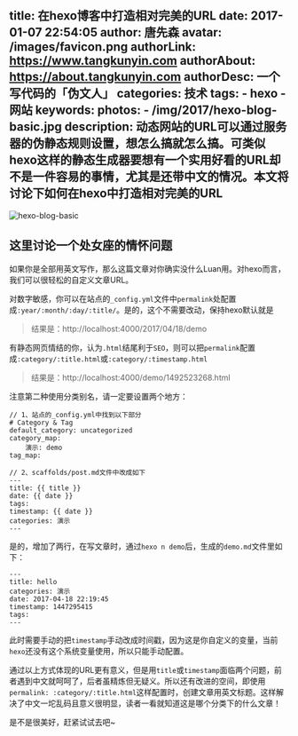 title: 在hexo博客中打造相对完美的URL
date: 2017-01-07 22:54:05
author: 唐先森
avatar: /images/favicon.png
authorLink: https://www.tangkunyin.com
authorAbout: https://about.tangkunyin.com
authorDesc: 一个写代码的「伪文人」
categories: 技术
tags: 
	- hexo
	- 网站
keywords:
photos:
	- /img/2017/hexo-blog-basic.jpg
description: 动态网站的URL可以通过服务器的伪静态规则设置，想怎么搞就怎么搞。可类似hexo这样的静态生成器要想有一个实用好看的URL却不是一件容易的事情，尤其是还带中文的情况。本文将讨论下如何在hexo中打造相对完美的URL
---

![hexo-blog-basic](/img/2017/hexo-blog-basic.jpg)

## 这里讨论一个处女座的情怀问题

如果你是全部用英文写作，那么这篇文章对你确实没什么Luan用。对hexo而言，我们可以很轻松的自定义文章URL。

对数字敏感，你可以在站点的`_config.yml`文件中`permalink`处配置成`:year/:month/:day/:title/`。是的，这个不需要改动，保持hexo默认就是

> 结果是：http://localhost:4000/2017/04/18/demo

有静态网页情结的你，认为`.html`结尾利于`SEO`，则可以把`permalink`配置成`:category/:title.html`或`:category/:timestamp.html`

> 结果是：http://localhost:4000/demo/1492523268.html

注意第二种使用分类别名，请一定要设置两个地方：

```
// 1、站点的_config.yml中找到以下部分
# Category & Tag
default_category: uncategorized
category_map:
    演示: demo
tag_map:

// 2、scaffolds/post.md文件中改成如下
---                                                                                                                               
title: {{ title }}             
date: {{ date }}
tags:                          
timestamp: {{ date }}          
categories: 演示
---
```

是的，增加了两行，在写文章时，通过`hexo n demo`后，生成的`demo.md`文件里如下：

```
---                                                                                                                               
title: hello
categories: 演示
date: 2017-04-18 22:19:45
timestamp: 1447295415
tags:
---
```

此时需要手动的把`timestamp`手动改成时间戳，因为这是你自定义的变量，当前`hexo`还没有这个系统变量使用，所以只能手动配置。

通过以上方式体现的URL更有意义，但是用`title`或`timestamp`面临两个问题，前者遇到中文就呵呵了，后者虽精炼但无疑义。所以还有改进的空间，即使用`permalink: :category/:title.html`这样配置时，创建文章用英文标题。这样解决了中文一坨乱码且意义很明显，读者一看就知道这是哪个分类下的什么文章！

是不是很美好，赶紧试试去吧~



